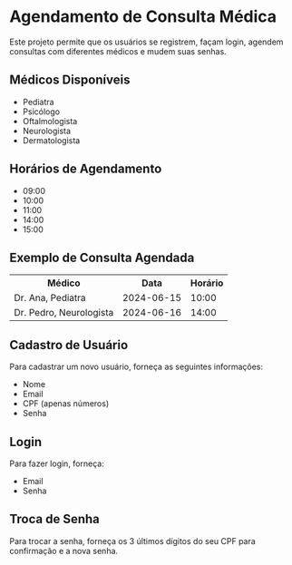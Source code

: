 <!DOCTYPE html>
<html>
<head>
<h1>Agendamento de Consulta Médica</h1>

<p>Este projeto permite que os usuários se registrem, façam login, agendem consultas com diferentes médicos e mudem suas senhas.</p>

<h2>Médicos Disponíveis</h2>

<ul>
    <li>Pediatra</li>
    <li>Psicólogo</li>
    <li>Oftalmologista</li>
    <li>Neurologista</li>
    <li>Dermatologista</li>
</ul>

<h2>Horários de Agendamento</h2>

<ul>
    <li>09:00</li>
    <li>10:00</li>
    <li>11:00</li>
    <li>14:00</li>
    <li>15:00</li>
</ul>

<h2>Exemplo de Consulta Agendada</h2>

<table>
    <tr>
        <th>Médico</th>
        <th>Data</th>
        <th>Horário</th>
    </tr>
    <tr>
        <td>Dr. Ana, Pediatra</td>
        <td>2024-06-15</td>
        <td>10:00</td>
    </tr>
    <tr>
        <td>Dr. Pedro, Neurologista</td>
        <td>2024-06-16</td>
        <td>14:00</td>
    </tr>
</table>

<h2>Cadastro de Usuário</h2>

<p>Para cadastrar um novo usuário, forneça as seguintes informações:</p>
<ul>
    <li>Nome</li>
    <li>Email</li>
    <li>CPF (apenas números)</li>
    <li>Senha</li>
</ul>

<h2>Login</h2>

<p>Para fazer login, forneça:</p>
<ul>
    <li>Email</li>
    <li>Senha</li>
</ul>

<h2>Troca de Senha</h2>

<p>Para trocar a senha, forneça os 3 últimos dígitos do seu CPF para confirmação e a nova senha.</p>

</body>
</html>
